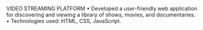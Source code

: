 VIDEO STREAMING PLATFORM
• Developed a user-friendly web application for discovering and
viewing a library of shows, movies, and documentaries.
• Technologies used: HTML, CSS, JavaScript.

